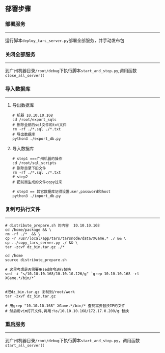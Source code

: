 ## 部署步骤



### 部署服务

***

运行脚本`deploy_tars_server.py`部署全部服务，并手动发布包



### 关闭全部服务

***

到广州机器目录`/root/debug`下执行脚本`start_and_stop.py`,调用函数`close_all_server()`



### 导入数据库

***
1. 导出数据库

   ```shell
   # 机器 10.10.10.168
   cd /root/export_sqls
   # 删除全部的sql文件和txt文件
   rm -rf ./*.sql ./*.txt
   # 导出数据库
   python3 ./export_db.py
   ```

2. 导入数据库

   ```shell
   # step1 ===广州机器的操作
   cd /root/sql_scripts
   # 删除目录下旧文件
   rm -rf ./*.sql ./*.txt
   # step2 
   # 把前面生成的文件copy过来
   
   # step3 == 其它数据库记得设置user,password和host
   python3 ./import_db.py
   ```



### 复制可执行文件

***

```shell
# distribute_prepare.sh 的内容  10.10.10.168
cd /home/package && \
rm -rf ./*  && \
cp -r /usr/local/app/tars/tarsnode/data/XGame.* ./ && \
cp ../copy_tars_server.py ./ && \
tar -zcvf dz_bin.tar.gz ./*
```


```shell
cd /home
source distribute_prepare.sh

# 这里考虑是否需要用sed命令进行替换 
sed -i "s/10.10.10.168/10.10.10.126/g" `grep 10.10.10.168 -rl XGame.*/bin/*`


#把dz_bin.tar.gz 复制到/root/work
tar -zxvf dz_bin.tar.gz

# 用grep "10.10.10.168" XGame.*/bin/* 查找需要替换IP的文件
# 然后用vim打开文件,再用:%s/10.10.10.168/172.17.0.200/g 替换
```



### 重启服务

***

到广州机器目录`/root/debug`下执行脚本`start_and_stop.py`，调用函数`start_all_server()`